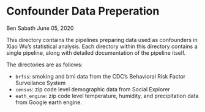 Confounder Data Preperation
================
Ben Sabath
June 05, 2020

This directory contains the pipelines preparing data used as confounders
in Xiao Wu’s statistical analysis. Each directory within this directory
contains a single pipeline, along with detailed documentation of the
pipeline itself.

The directories are as follows:

  - `brfss`: smoking and bmi data from the CDC’s Behavioral Risk Factor
    Surveilance System
  - `census`: zip code level demographic data from Social Explorer
  - `eath_engine`: zip code level temperature, humidity, and
    precipitation data from Google earth engine.
